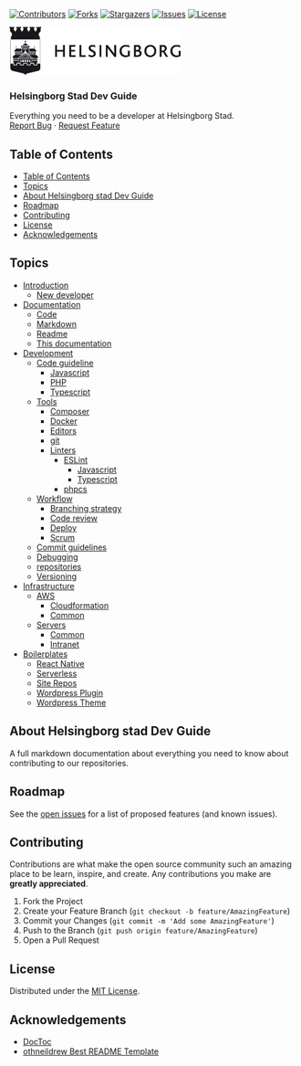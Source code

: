 <!-- SHIELDS -->
[![Contributors][contributors-shield]][contributors-url]
[![Forks][forks-shield]][forks-url]
[![Stargazers][stars-shield]][stars-url]
[![Issues][issues-shield]][issues-url]
[![License][license-shield]][license-url]
<p>
  <a href="https://github.com/helsingborg-stad/dev-guide">
    <img src="images/logo.jpg" alt="Logo" width="300">
  </a>
</p>
<h3>Helsingborg Stad Dev Guide</h3>
<p>
  Everything you need to be a developer at Helsingborg Stad.
  <br />
  <a href="https://github.com/helsingborg-stad/dev-guide/issues">Report Bug</a>
  ·
  <a href="https://github.com/helsingborg-stad/dev-guide/issues">Request Feature</a>
</p>



## Table of Contents
- [Table of Contents](#table-of-contents)
- [Topics](#topics)
- [About Helsingborg stad Dev Guide](#about-helsingborg-stad-dev-guide)
- [Roadmap](#roadmap)
- [Contributing](#contributing)
- [License](#license)
- [Acknowledgements](#acknowledgements)



## Topics
- [Introduction](/introduction)
    - [New developer](/introduction/new-developer.md)
- [Documentation](/documentation)
    - [Code](/documentation/code.md)
    - [Markdown](/documentation/markdown.md)
    - [Readme](/documentation/readme.md)
    - [This documentation](/documentation/this-documentation.md)
- [Development](/development)
    - [Code guideline](/development/code-guideline)
        - [Javascript](/development/code-guideline/javascript.md)
        - [PHP](/development/code-guideline/php.md)
        - [Typescript](/development/code-guideline/typescript.md)
    - [Tools](/development/tools)
        - [Composer](/development/tools/composer.md)
        - [Docker](/development/tools/docker.md)
        - [Editors](/development/tools/editors.md)
        - [git](/development/tools/git.md)
        - [Linters](/development/tools/linters)
            - [ESLint](/development/tools/linters/eslint)
                - [Javascript](/development/tools/linters/eslint/javascript.md)
                - [Typescript](/development/tools/linters/eslint/typescript.md)
            - [phpcs](/development/tools/linters/phpcs.md)
    - [Workflow](/development/workflow)
        - [Branching strategy](/development/workflow/branching-strategy.md)
        - [Code review](/development/workflow/code-review.md)
        - [Deploy](/development/workflow/deploy.md)
        - [Scrum](/development/workflow/scrum.md)
    - [Commit guidelines](/development/commit-guidelines.md)
    - [Debugging](/development/debugging.md)
    - [repositories](/development/repositories.md)
    - [Versioning](/development/versioning.md)
- [Infrastructure](/infrastructure)
    - [AWS](/infrastructure/aws)
        - [Cloudformation](/infrastructure/aws/cloudformation.md)
        - [Common](/infrastructure/aws/common.md)
    - [Servers](/infrastructure/servers)
        - [Common](/infrastructure/common.md)
        - [Intranet](/infrastructure/intranet.md)
- [Boilerplates](/boilerplates)
    - [React Native](/boilerplates/react-native)
    - [Serverless](/boilerplates/serverless)
    - [Site Repos](/boilerplates/site-repo)
    - [Wordpress Plugin](/boilerplates/wordpress-plugin)
    - [Wordpress Theme](/boilerplates/wordpress-theme)



## About Helsingborg stad Dev Guide

A full markdown documentation about everything you need to know about contributing to our repositories.



## Roadmap

See the [open issues][issues-url] for a list of proposed features (and known issues).



## Contributing

Contributions are what make the open source community such an amazing place to be learn, inspire, and create. Any contributions you make are **greatly appreciated**.

1. Fork the Project
2. Create your Feature Branch (`git checkout -b feature/AmazingFeature`)
3. Commit your Changes (`git commit -m 'Add some AmazingFeature'`)
4. Push to the Branch (`git push origin feature/AmazingFeature`)
5. Open a Pull Request



## License

Distributed under the [MIT License][license-url].



## Acknowledgements

- [DocToc](https://github.com/thlorenz/doctoc)
- [othneildrew Best README Template](https://github.com/othneildrew/Best-README-Template)



<!-- MARKDOWN LINKS & IMAGES -->
<!-- https://www.markdownguide.org/basic-syntax/#reference-style-links -->
[contributors-shield]: https://img.shields.io/github/contributors/helsingborg-stad/dev-guide.svg?style=flat-square
[contributors-url]: https://github.com/helsingborg-stad/dev-guide/graphs/contributors
[forks-shield]: https://img.shields.io/github/forks/helsingborg-stad/dev-guide.svg?style=flat-square
[forks-url]: https://github.com/helsingborg-stad/dev-guide/network/members
[stars-shield]: https://img.shields.io/github/stars/helsingborg-stad/dev-guide.svg?style=flat-square
[stars-url]: https://github.com/helsingborg-stad/dev-guide/stargazers
[issues-shield]: https://img.shields.io/github/issues/helsingborg-stad/dev-guide.svg?style=flat-square
[issues-url]: https://github.com/helsingborg-stad/dev-guide/issues
[license-shield]: https://img.shields.io/github/license/helsingborg-stad/dev-guide.svg?style=flat-square
[license-url]: https://raw.githubusercontent.com/helsingborg-stad/dev-guide/master/LICENSE
